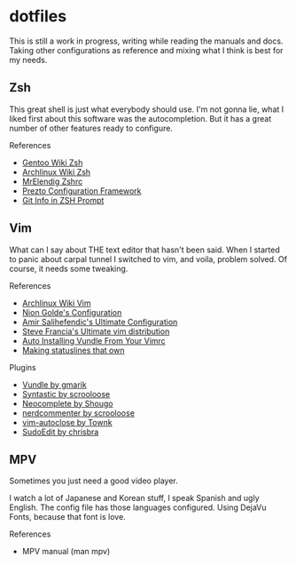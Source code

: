 dotfiles
========

This is still a work in progress, writing while reading the manuals and docs. Taking other configurations as reference and mixing what I think is best for my needs.

## Zsh
This great shell is just what everybody should use. I'm not gonna lie, what I liked first about this software was the autocompletion. But it has a great number of other features ready to configure.

References
* [Gentoo Wiki Zsh](https://wiki.gentoo.org/wiki/Zsh/HOWTO)
* [Archlinux Wiki Zsh](https://wiki.archlinux.org/index.php/zsh)
* [MrElendig Zshrc](https://github.com/MrElendig/dotfiles-alice/blob/master/.zshrc)
* [Prezto Configuration Framework](https://github.com/sorin-ionescu/prezto)
* [Git Info in ZSH Prompt](http://mvisser.github.io/2011/07/20/zsh-and-git.html)

## Vim
What can I say about THE text editor that hasn't been said. When I started to panic about carpal tunnel I switched to vim, and voila, problem solved. Of course, it needs some tweaking.

References
* [Archlinux Wiki Vim](https://wiki.archlinux.org/index.php/Vim)
* [Nion Golde's Configuration](http://nion.modprobe.de/setup/vimrc)
* [Amir Salihefendic's Ultimate Configuration](http://amix.dk/vim/vimrc.html)
* [Steve Francia's Ultimate vim distribution](https://github.com/spf13/spf13-vim)
* [Auto Installing Vundle From Your Vimrc](http://www.erikzaadi.com/2012/03/19/auto-installing-vundle-from-your-vimrc/)
* [Making statuslines that own](http://got-ravings.blogspot.mx/2008/08/vim-pr0n-making-statuslines-that-own.html)

Plugins
* [Vundle by gmarik](https://github.com/gmarik/Vundle.vim)
* [Syntastic by scrooloose](https://github.com/scrooloose/syntastic)
* [Neocomplete by Shougo](https://github.com/Shougo/neocomplete.vim)
* [nerdcommenter by scrooloose](https://github.com/scrooloose/nerdcommenter)
* [vim-autoclose by Townk](https://github.com/Townk/vim-autoclose)
* [SudoEdit by chrisbra](https://github.com/chrisbra/SudoEdit.vim)

## MPV
Sometimes you just need a good video player.

I watch a lot of Japanese and Korean stuff, I speak Spanish and ugly English. The config file has those languages configured. Using DejaVu Fonts, because that font is love.

References
* MPV manual (man mpv)
